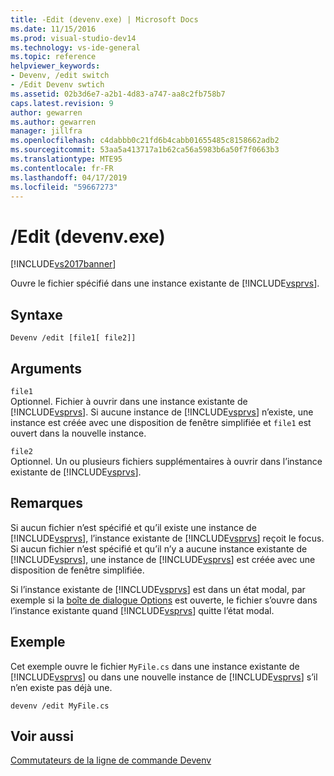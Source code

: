 ```yaml
---
title: -Edit (devenv.exe) | Microsoft Docs
ms.date: 11/15/2016
ms.prod: visual-studio-dev14
ms.technology: vs-ide-general
ms.topic: reference
helpviewer_keywords:
- Devenv, /edit switch
- /Edit Devenv swtich
ms.assetid: 02b3d6e7-a2b1-4d83-a747-aa8c2fb758b7
caps.latest.revision: 9
author: gewarren
ms.author: gewarren
manager: jillfra
ms.openlocfilehash: c4dabbb0c21fd6b4cabb01655485c8158662adb2
ms.sourcegitcommit: 53aa5a413717a1b62ca56a5983b6a50f7f0663b3
ms.translationtype: MTE95
ms.contentlocale: fr-FR
ms.lasthandoff: 04/17/2019
ms.locfileid: "59667273"
---
```

# <a name="edit-devenvexe"></a>/Edit (devenv.exe)
[!INCLUDE[vs2017banner](../../includes/vs2017banner.md)]

Ouvre le fichier spécifié dans une instance existante de [!INCLUDE[vsprvs](../../includes/vsprvs-md.md)].  
  
## <a name="syntax"></a>Syntaxe  
  
```  
Devenv /edit [file1[ file2]]  
```  
  
## <a name="arguments"></a>Arguments  
 `file1`  
 Optionnel. Fichier à ouvrir dans une instance existante de [!INCLUDE[vsprvs](../../includes/vsprvs-md.md)]. Si aucune instance de [!INCLUDE[vsprvs](../../includes/vsprvs-md.md)] n’existe, une instance est créée avec une disposition de fenêtre simplifiée et `file1` est ouvert dans la nouvelle instance.  
  
 `file2`  
 Optionnel. Un ou plusieurs fichiers supplémentaires à ouvrir dans l’instance existante de [!INCLUDE[vsprvs](../../includes/vsprvs-md.md)].  
  
## <a name="remarks"></a>Remarques  
 Si aucun fichier n’est spécifié et qu’il existe une instance de [!INCLUDE[vsprvs](../../includes/vsprvs-md.md)], l’instance existante de [!INCLUDE[vsprvs](../../includes/vsprvs-md.md)] reçoit le focus. Si aucun fichier n’est spécifié et qu’il n’y a aucune instance existante de [!INCLUDE[vsprvs](../../includes/vsprvs-md.md)], une instance de [!INCLUDE[vsprvs](../../includes/vsprvs-md.md)] est créée avec une disposition de fenêtre simplifiée.  
  
 Si l’instance existante de [!INCLUDE[vsprvs](../../includes/vsprvs-md.md)] est dans un état modal, par exemple si la [boîte de dialogue Options](../../ide/reference/options-dialog-box-visual-studio.md) est ouverte, le fichier s’ouvre dans l’instance existante quand [!INCLUDE[vsprvs](../../includes/vsprvs-md.md)] quitte l’état modal.  
  
## <a name="example"></a>Exemple  
 Cet exemple ouvre le fichier `MyFile.cs` dans une instance existante de [!INCLUDE[vsprvs](../../includes/vsprvs-md.md)] ou dans une nouvelle instance de [!INCLUDE[vsprvs](../../includes/vsprvs-md.md)] s’il n’en existe pas déjà une.  
  
```  
devenv /edit MyFile.cs  
```  
  
## <a name="see-also"></a>Voir aussi  
 [Commutateurs de la ligne de commande Devenv](../../ide/reference/devenv-command-line-switches.md)
